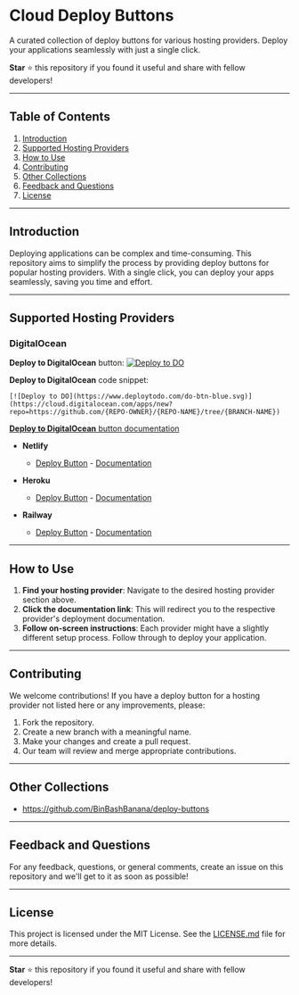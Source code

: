 # Cloud Deploy Buttons

A curated collection of deploy buttons for various hosting providers. Deploy your applications seamlessly with just a single click.

**Star** :star: this repository if you found it useful and share with fellow developers!

---

## Table of Contents

1. [Introduction](#introduction)
2. [Supported Hosting Providers](#supported-hosting-providers)
3. [How to Use](#how-to-use)
4. [Contributing](#contributing)
5. [Other Collections](#other-collections)
6. [Feedback and Questions](#feedback-and-questions)
7. [License](#license)

---

## Introduction

Deploying applications can be complex and time-consuming. This repository aims to simplify the process by providing deploy buttons for popular hosting providers. With a single click, you can deploy your apps seamlessly, saving you time and effort.

---

## Supported Hosting Providers

### DigitalOcean

**Deploy to DigitalOcean** button: [![Deploy to DO](https://www.deploytodo.com/do-btn-blue.svg)](https://cloud.digitalocean.com/apps/new?repo=https://github.com/{REPO-OWNER}/{REPO-NAME}/tree/{BRANCH-NAME})

**Deploy to DigitalOcean** code snippet:

```
[![Deploy to DO](https://www.deploytodo.com/do-btn-blue.svg)](https://cloud.digitalocean.com/apps/new?repo=https://github.com/{REPO-OWNER}/{REPO-NAME}/tree/{BRANCH-NAME})
```

[**Deploy to DigitalOcean** button documentation]([#](https://docs.digitalocean.com/products/app-platform/how-to/add-deploy-do-button/))

- **Netlify**
    - [Deploy Button](#) - [Documentation](#)

- **Heroku**
    - [Deploy Button](#) - [Documentation](#)

- **Railway**
    - [Deploy Button](#) - [Documentation](#)

---

## How to Use

1. **Find your hosting provider**: Navigate to the desired hosting provider section above.
2. **Click the documentation link**: This will redirect you to the respective provider's deployment documentation.
3. **Follow on-screen instructions**: Each provider might have a slightly different setup process. Follow through to deploy your application.

---

## Contributing

We welcome contributions! If you have a deploy button for a hosting provider not listed here or any improvements, please:

1. Fork the repository.
2. Create a new branch with a meaningful name.
3. Make your changes and create a pull request.
4. Our team will review and merge appropriate contributions.

---

## Other Collections

- https://github.com/BinBashBanana/deploy-buttons

---

## Feedback and Questions

For any feedback, questions, or general comments, create an issue on this repository and we'll get to it as soon as possible!

---

## License

This project is licensed under the MIT License. See the [LICENSE.md](/LICENSE.md) file for more details.

---

**Star** :star: this repository if you found it useful and share with fellow developers!
